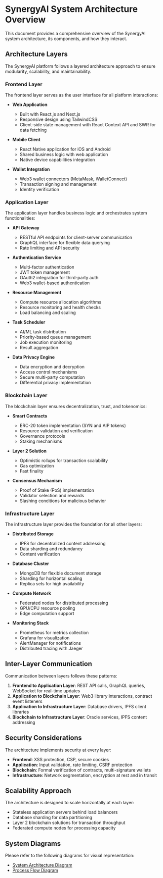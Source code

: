 # SynergyAI System Architecture Overview

This document provides a comprehensive overview of the SynergyAI system architecture, its components, and how they interact.

## Architecture Layers

The SynergyAI platform follows a layered architecture approach to ensure modularity, scalability, and maintainability.

### Frontend Layer

The frontend layer serves as the user interface for all platform interactions:

- **Web Application**
  - Built with React.js and Next.js
  - Responsive design using TailwindCSS
  - Client-side state management with React Context API and SWR for data fetching

- **Mobile Client**
  - React Native application for iOS and Android
  - Shared business logic with web application
  - Native device capabilities integration

- **Wallet Integration**
  - Web3 wallet connectors (MetaMask, WalletConnect)
  - Transaction signing and management
  - Identity verification

### Application Layer

The application layer handles business logic and orchestrates system functionalities:

- **API Gateway**
  - RESTful API endpoints for client-server communication
  - GraphQL interface for flexible data querying
  - Rate limiting and API security

- **Authentication Service**
  - Multi-factor authentication
  - JWT token management
  - OAuth2 integration for third-party auth
  - Web3 wallet-based authentication

- **Resource Management**
  - Compute resource allocation algorithms
  - Resource monitoring and health checks
  - Load balancing and scaling

- **Task Scheduler**
  - AI/ML task distribution
  - Priority-based queue management
  - Job execution monitoring
  - Result aggregation

- **Data Privacy Engine**
  - Data encryption and decryption
  - Access control mechanisms
  - Secure multi-party computation
  - Differential privacy implementation

### Blockchain Layer

The blockchain layer ensures decentralization, trust, and tokenomics:

- **Smart Contracts**
  - ERC-20 token implementation (SYN and AIP tokens)
  - Resource validation and verification
  - Governance protocols
  - Staking mechanisms

- **Layer 2 Solution**
  - Optimistic rollups for transaction scalability
  - Gas optimization
  - Fast finality

- **Consensus Mechanism**
  - Proof of Stake (PoS) implementation
  - Validator selection and rewards
  - Slashing conditions for malicious behavior

### Infrastructure Layer

The infrastructure layer provides the foundation for all other layers:

- **Distributed Storage**
  - IPFS for decentralized content addressing
  - Data sharding and redundancy
  - Content verification

- **Database Cluster**
  - MongoDB for flexible document storage
  - Sharding for horizontal scaling
  - Replica sets for high availability

- **Compute Network**
  - Federated nodes for distributed processing
  - GPU/CPU resource pooling
  - Edge computation support

- **Monitoring Stack**
  - Prometheus for metrics collection
  - Grafana for visualization
  - AlertManager for notifications
  - Distributed tracing with Jaeger

## Inter-Layer Communication

Communication between layers follows these patterns:

1. **Frontend to Application Layer**: REST API calls, GraphQL queries, WebSocket for real-time updates
2. **Application to Blockchain Layer**: Web3 library interactions, contract event listeners
3. **Application to Infrastructure Layer**: Database drivers, IPFS client libraries
4. **Blockchain to Infrastructure Layer**: Oracle services, IPFS content addressing

## Security Considerations

The architecture implements security at every layer:

- **Frontend**: XSS protection, CSP, secure cookies
- **Application**: Input validation, rate limiting, CSRF protection
- **Blockchain**: Formal verification of contracts, multi-signature wallets
- **Infrastructure**: Network segmentation, encryption at rest and in transit

## Scalability Approach

The architecture is designed to scale horizontally at each layer:

- Stateless application servers behind load balancers
- Database sharding for data partitioning
- Layer 2 blockchain solutions for transaction throughput
- Federated compute nodes for processing capacity

## System Diagrams

Please refer to the following diagrams for visual representation:
- [System Architecture Diagram](../../public/images/system-architecture.svg)
- [Process Flow Diagram](../../public/images/process-flow.svg) 